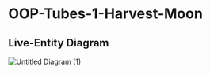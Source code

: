 # OOP-Tubes-1-Harvest-Moon

## Live-Entity Diagram
![Untitled Diagram (1)](https://user-images.githubusercontent.com/38171936/54320024-32fe4a80-461e-11e9-90b9-da1d2feb7064.png)
